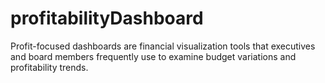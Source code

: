 # profitabilityDashboard

Profit-focused dashboards are financial visualization tools that executives and board members frequently use to examine budget variations and profitability trends. 
